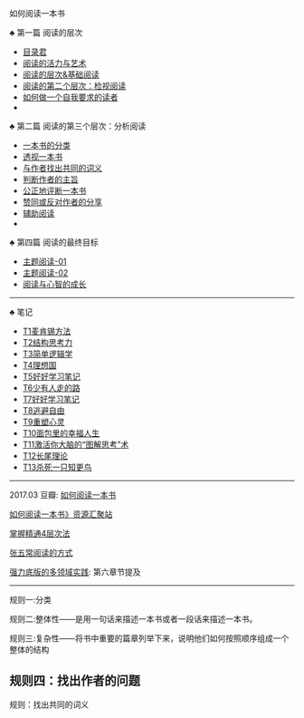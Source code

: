 如何阅读一本书

♣ 第一篇 阅读的层次

- [目录君](README.md)
- [阅读的活力与艺术](001阅读的活力与艺术.md)
- [阅读的层次&基础阅读](002阅读的层次&基础阅读.md)
- [阅读的第二个层次：检视阅读](003检视阅读.md)
- [如何做一个自我要求的读者](004如何做一个自我要求的读者.md)
- 
♣ 第二篇 阅读的第三个层次：分析阅读

- [一本书的分类](005一本书的分类.md)
- [透视一本书](006透视一本书.md)
- [与作者找出共同的词义](007与作者找出共同的词义.md)
- [判断作者的主旨](008判断作者的主旨.md) 
- [公正地评断一本书](009.md)
- [赞同或反对作者的分享](010.md)
- [辅助阅读](011.md)
- 
♣ 第四篇 阅读的最终目标

- [主题阅读-01](012.md)
- [主题阅读-02](013.md)
- [阅读与心智的成长](014.md)
- - --
♣ 笔记

- [T1麦肯锡方法](T1麦肯锡方法.md)
- [T2结构思考力](T2结构思考力.md)
- [T3简单逻辑学](T3简单逻辑学.md)
- [T4理想国](T4理想国.md)
- [T5好好学习笔记](T5好好学习笔记.md)
- [T6少有人走的路](T6少有人走的路.md)
- [T7好好学习笔记](T7好好学习笔记.md)
- [T8逃避自由](T8逃避自由.md)
- [T9重塑心灵](T9重塑心灵.md)
- [T10面包里的幸福人生](T10面包里的幸福人生.md)
- [T11激活你大脑的“图解思考”术](T11激活你大脑的“图解思考”术.md)
- [T12长尾理论](T12长尾理论.md)
- [T13杀死一只知更鸟](T13杀死一只知更鸟.md)



----------
2017.03
豆瓣:
[如何阅读一本书](https://book.douban.com/subject/1013208/)

[如何阅读一本书》资源汇聚站](http://htrab.com/)

[掌握精通4层次法](http://blog.hiddenwangcc.com/archives/2615)

[张五常阅读的方式](http://www.360doc.com/content/14/0715/22/17132703_394668367.shtml)

[强力底版的多领域实践](http://blog.hiddenwangcc.com/archives/835): 第六章节提及

----

规则一:分类

规则二:整体性——是用一句话来描述一本书或者一段话来描述一本书。

规则三:复杂性——将书中重要的篇章列举下来，说明他们如何按照顺序组成一个整体的结构

规则四：找出作者的问题
---
规则：找出共同的词义